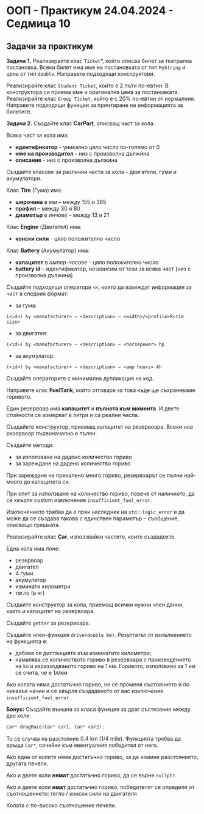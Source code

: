 # OOП - Практикум 24.04.2024 - Седмица 10

## Задачи за практикум

**Задача 1.** Реализирайте клас `Ticket`*, който описва билет за театрална постановка. Всеки билет има име на постановката от тип `MyString` и цена от тип `double`. Направете подходящи конструктори.

Реализирайте клас `Student Ticket`, който е 2 пъти по-евтин. В конструктора си приема име и оригинална цена за постановката.
Реализирайте клас `Group Ticket`, който е с 20% по-евтин от нормалния. 
Направете подходящи функции за принтиране на информацията за билетите.

**Задача 2.** Създайте клас **CarPart**, описващ част за кола.

Всяка част за кола има:
- **идентификатор** - уникално цяло число по-голямо от 0
- **име на производител** - низ с произволна дължина
- **описание** - низ с произволна дължина

Създайте класове за различни части за кола - двигатели, гуми и акумулатори.

Клас **Tire** (Гума) има:
- **широчина** в *мм* – между 155 и 365
- **профил** – между 30 и 80
- **диаметър** в *инчове* – между 13 и 21

Клас **Engine** (Двигател) има: 
- **конски сили** - цяло положително число

Клас **Battery** (Акумулатор) има:
- **капацитет** в *ампер-часове* - цяло положително число
- **battery id** – идентификатор, независим от този за всяка част (низ с произволна дължина)

Създайте подходящи оператори `<<`, които да извеждат информация за част в следния формат:
- за гума:
```
(<id>) by <manufacturer> – <description> – <width>/<profile>R<rim size>
```
- за двигател:
```
(<id>) by <manufacturer> – <description> – <horsepower> hp
```
- за акумулатор:
```
(<id>) by <manufacturer> – <description> – <amp hours> Ah
```

Създайте операторите с минимална дупликация на код.

Направете клас **FuelTank**, който отговаря за това къде ще съхраняваме горивото.

Един резервоар има **капацитет** и **пълнота към момента**. И двете стойности се измерват в литри и са реални числа.

Създайкте конструктор, приемащ капацитет на резервоара. Всеки нов резервоар първоначално е пълен.

Създайте методи:
- за използване на дадено количество гориво
- за зареждане на дадено количество гориво

При зареждане на прекалено много гориво, резервоарът се пълни най-много до капацитета си.

При опит за използване на количество гориво, повече от наличното,
да се хвърля custom изключение `insufficient_fuel_error`.

Изключението трябва да е пряк наследник на `std::logic_error` и да може да се създава такова с единствен параметър – съобщение, описващо грешката.

Реализирайте клас **Car**, използвайки частите, които създадохте.

Една кола има *поне*:
- резервоар
- двигател
- 4 гуми
- акумулатор
- изминати километри
- тегло (в кг)

Създайте конструктор за кола, приемащ всички нужни член данни, както и капацитет на резервоара.

Създайте `getter` за резервоара.

Създайте член-функция `drive(double km)`.
Резултатът от изпълнението на функцията е:
- добавя се дистанцията към изминатите километри;
- намалява се количеството гориво в резервоара с произведението на `km` и изразходваното гориво на 1 км.
Горивото, използвано за 1 км се счита, че е 1л/км

Ако колата няма достатъчно гориво, не се променя състоянието ѝ по никакъв начин и се хвърля създаденото от вас изключение `insufficient_fuel_error`.

**Бонус:**
Създайте външна за класа функция за драг състезание между две коли:
```cpp
Car* dragRace(Car* car1, Car* car2);
```

To се случва на разстояние 0.4 km (1/4 mile).
Функцията трябва да връща `Car*`, сочейки към евентуалния победител от него.

Ако една от колите няма достатъчно гориво, за да измине разстоянието, другата печели.

Ако и двете коли **нямат** достатъчно гориво, да се върне `nullptr`.

Ако и двете коли **имат** достатъчно гориво, победителят се определя от съотношението: тегло / конски сили на двигателя

Колата с по-високо съотношение печели.